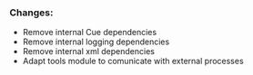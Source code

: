 ### Changes:

 - Remove internal Cue dependencies
 - Remove internal logging dependencies
 - Remove internal xml dependencies
 - Adapt tools module to comunicate with external processes
